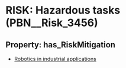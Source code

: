 # RISK: __Hazardous tasks__ (PBN__Risk_3456)

## Property: has_RiskMitigation

* [Robotics in industrial applications](PBN__Mitigation_2427)

